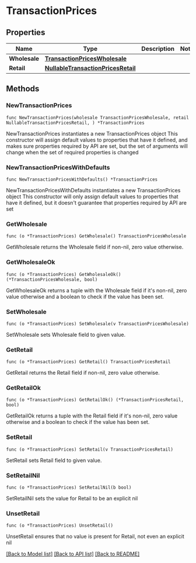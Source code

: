 # TransactionPrices

## Properties

Name | Type | Description | Notes
------------ | ------------- | ------------- | -------------
**Wholesale** | [**TransactionPricesWholesale**](TransactionPricesWholesale.md) |  | 
**Retail** | [**NullableTransactionPricesRetail**](TransactionPricesRetail.md) |  | 

## Methods

### NewTransactionPrices

`func NewTransactionPrices(wholesale TransactionPricesWholesale, retail NullableTransactionPricesRetail, ) *TransactionPrices`

NewTransactionPrices instantiates a new TransactionPrices object
This constructor will assign default values to properties that have it defined,
and makes sure properties required by API are set, but the set of arguments
will change when the set of required properties is changed

### NewTransactionPricesWithDefaults

`func NewTransactionPricesWithDefaults() *TransactionPrices`

NewTransactionPricesWithDefaults instantiates a new TransactionPrices object
This constructor will only assign default values to properties that have it defined,
but it doesn't guarantee that properties required by API are set

### GetWholesale

`func (o *TransactionPrices) GetWholesale() TransactionPricesWholesale`

GetWholesale returns the Wholesale field if non-nil, zero value otherwise.

### GetWholesaleOk

`func (o *TransactionPrices) GetWholesaleOk() (*TransactionPricesWholesale, bool)`

GetWholesaleOk returns a tuple with the Wholesale field if it's non-nil, zero value otherwise
and a boolean to check if the value has been set.

### SetWholesale

`func (o *TransactionPrices) SetWholesale(v TransactionPricesWholesale)`

SetWholesale sets Wholesale field to given value.


### GetRetail

`func (o *TransactionPrices) GetRetail() TransactionPricesRetail`

GetRetail returns the Retail field if non-nil, zero value otherwise.

### GetRetailOk

`func (o *TransactionPrices) GetRetailOk() (*TransactionPricesRetail, bool)`

GetRetailOk returns a tuple with the Retail field if it's non-nil, zero value otherwise
and a boolean to check if the value has been set.

### SetRetail

`func (o *TransactionPrices) SetRetail(v TransactionPricesRetail)`

SetRetail sets Retail field to given value.


### SetRetailNil

`func (o *TransactionPrices) SetRetailNil(b bool)`

 SetRetailNil sets the value for Retail to be an explicit nil

### UnsetRetail
`func (o *TransactionPrices) UnsetRetail()`

UnsetRetail ensures that no value is present for Retail, not even an explicit nil

[[Back to Model list]](../README.md#documentation-for-models) [[Back to API list]](../README.md#documentation-for-api-endpoints) [[Back to README]](../README.md)



